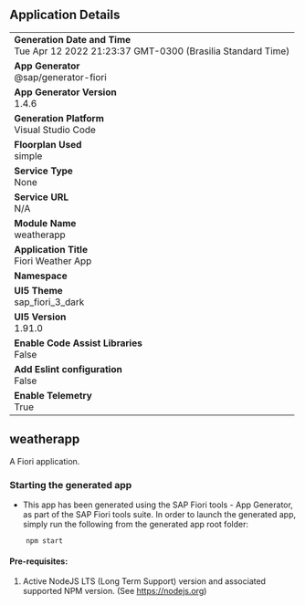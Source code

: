 ## Application Details
|               |
| ------------- |
|**Generation Date and Time**<br>Tue Apr 12 2022 21:23:37 GMT-0300 (Brasilia Standard Time)|
|**App Generator**<br>@sap/generator-fiori|
|**App Generator Version**<br>1.4.6|
|**Generation Platform**<br>Visual Studio Code|
|**Floorplan Used**<br>simple|
|**Service Type**<br>None|
|**Service URL**<br>N/A
|**Module Name**<br>weatherapp|
|**Application Title**<br>Fiori Weather App|
|**Namespace**<br>|
|**UI5 Theme**<br>sap_fiori_3_dark|
|**UI5 Version**<br>1.91.0|
|**Enable Code Assist Libraries**<br>False|
|**Add Eslint configuration**<br>False|
|**Enable Telemetry**<br>True|

## weatherapp

A Fiori application.

### Starting the generated app

-   This app has been generated using the SAP Fiori tools - App Generator, as part of the SAP Fiori tools suite.  In order to launch the generated app, simply run the following from the generated app root folder:

```
    npm start
```

#### Pre-requisites:

1. Active NodeJS LTS (Long Term Support) version and associated supported NPM version.  (See https://nodejs.org)


